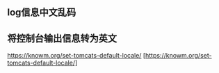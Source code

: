 ## log信息中文乱码


## 将控制台输出信息转为英文

https://knowm.org/set-tomcats-default-locale/
[https://knowm.org/set-tomcats-default-locale/]